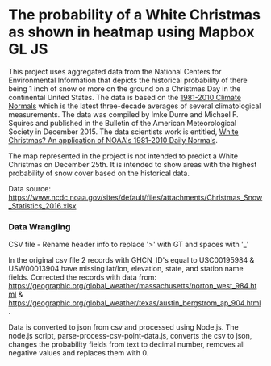 # The probability of a White Christmas as shown in heatmap using Mapbox GL JS
This project uses aggregated data from the National Centers for Environmental Information that depicts the historical probability of there being 1 inch of snow or more on the ground on a Christmas Day in the continental United States. The data is based on the [1981-2010 Climate Normals](https://www.ncdc.noaa.gov/data-access/land-based-station-data/land-based-datasets/climate-normals/1981-2010-normals-data) which is the latest three-decade averages of several climatological measurements. The data was compiled by Imke Durre and Michael F. Squires and published in the Bulletin of the American Meteorological Society in December 2015.  The data scientists work is entitled, [White Christmas? An application of NOAA's 1981-2010 Daily Normals](http://journals.ametsoc.org/doi/abs/10.1175/BAMS-D-15-00038.1).

The map represented in the project is not intended to predict a White Christmas on December 25th.  It is intended to show areas with the highest probability of snow cover based on the historical data.

Data source: https://www.ncdc.noaa.gov/sites/default/files/attachments/Christmas_Snow_Statistics_2016.xlsx


### Data Wrangling
CSV file - Rename header info to replace '>' with GT and spaces with '_'

In the original csv file 2 records with GHCN_ID's equal to USC00195984 & USW00013904 have missing lat/lon, elevation, state, and station name fields. Corrected the records with data from: https://geographic.org/global_weather/massachusetts/norton_west_984.html & https://geographic.org/global_weather/texas/austin_bergstrom_ap_904.html.

Data is converted to json from csv and processed using Node.js.  The node.js script, parse-process-csv-point-data.js, converts the csv to json, changes the probability fields from text to decimal number, removes all negative values and replaces them with 0.
